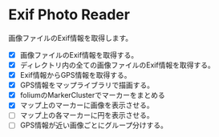 # Exif Photo Reader

画像ファイルのExif情報を取得します。

- [x] 画像ファイルのExif情報を取得する。
- [x] ディレクトリ内の全ての画像ファイルのExif情報を取得する。
- [x] Exif情報からGPS情報を取得する。
- [x] GPS情報をマップライブラリで描画する。
- [x] foliumのMarkerClusterでマーカーをまとめる
- [x] マップ上のマーカーに画像を表示させる。
- [ ] マップ上の各マーカーに円を表示させる。
- [ ] GPS情報が近い画像ごとにグループ分けする。
